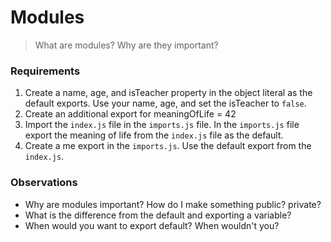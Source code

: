 #  Modules

> What are modules? Why are they important?

### Requirements

1. Create a name, age, and isTeacher property in the object literal as the default exports.  Use your name, age, and set the isTeacher to `false`.
2. Create an additional export for meaningOfLife = 42
3. Import the `index.js` file in the `imports.js` file.  In the `imports.js` file export the meaning of life from the `index.js` file as the default.
4. Create a me export in the `imports.js`. Use the default export from the `index.js`.


### Observations

* Why are modules important? How do I make something public? private?
* What is the difference from the default and exporting a variable?
* When would you want to export default?  When wouldn't you?